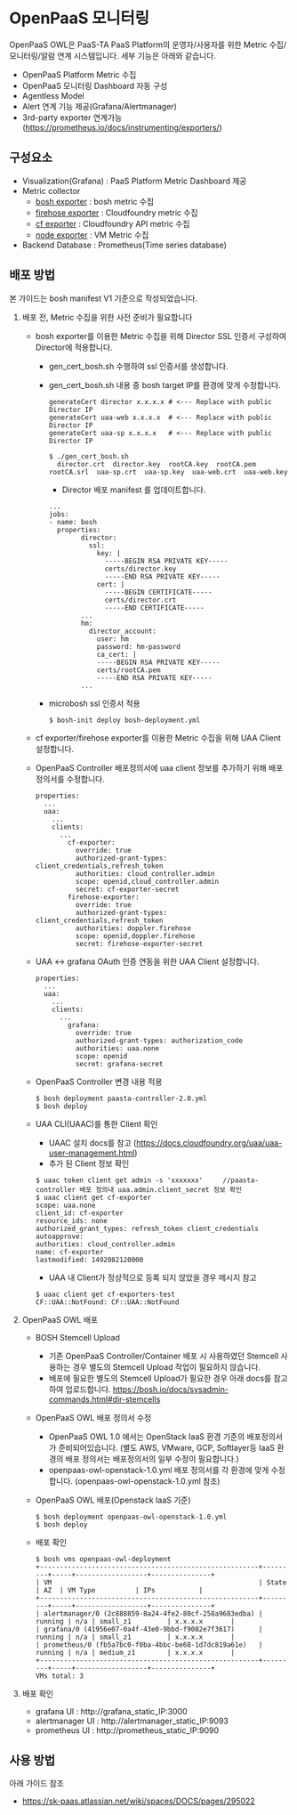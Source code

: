 # OpenPaaS 모니터링
OpenPaaS OWL은 PaaS-TA PaaS Platform의 운영자/사용자를 위한 Metric 수집/모니터링/알람 연계 시스템입니다.
세부 기능은 아래와 같습니다.
* OpenPaaS Platform Metric 수집
* OpenPaaS 모니터링 Dashboard 자동 구성
* Agentless Model
* Alert 연계 기능 제공(Grafana/Alertmanager)
* 3rd-party exporter 연계가능 (https://prometheus.io/docs/instrumenting/exporters/)

## 구성요소
* Visualization(Grafana) : PaaS Platform Metric Dashboard 제공
* Metric collector  
  * [bosh exporter](https://github.com/cloudfoundry-community/bosh_exporter) : bosh metric 수집
  * [firehose exporter](https://github.com/cloudfoundry-community/firehose_exporter) : Cloudfoundry metric 수집
  * [cf exporter](https://github.com/cloudfoundry-community/cf_exporter) : Cloudfoundry API metric 수집
  * [node exporter](https://github.com/prometheus/node_exporter) : VM Metric 수집
* Backend Database : Prometheus(Time series database)


## 배포 방법
본 가이드는 bosh manifest V1 기준으로 작성되었습니다.

1. 배포 전, Metric 수집을 위한 사전 준비가 필요합니다
    * bosh exporter를 이용한 Metric 수집을 위해 Director SSL 인증서 구성하여 Director에 적용합니다.
      * gen_cert_bosh.sh 수행하여 ssl 인증서를 생성합니다.
      * gen_cert_bosh.sh 내용 중 bosh target IP를 환경에 맞게 수정합니다.
        ```
        generateCert director x.x.x.x # <--- Replace with public Director IP
        generateCert uaa-web x.x.x.x  # <--- Replace with public Director IP
        generateCert uaa-sp x.x.x.x   # <--- Replace with public Director IP
        ```
        ```
        $ ./gen_cert_bosh.sh
          director.crt  director.key  rootCA.key  rootCA.pem  rootCA.srl  uaa-sp.crt  uaa-sp.key  uaa-web.crt  uaa-web.key
        ```
        * Director 배포 manifest 를 업데이트합니다.
        
        ```
        ...
        jobs:
        - name: bosh
          properties:
                director:
                  ssl:
                    key: |
                      -----BEGIN RSA PRIVATE KEY-----
                      certs/director.key
                      -----END RSA PRIVATE KEY-----
                    cert: |
                      -----BEGIN CERTIFICATE-----
                      certs/director.crt
                      -----END CERTIFICATE-----
                ...
                hm:
                  director_account:
                    user: hm
                    password: hm-password
                    ca_cert: |
                    -----BEGIN RSA PRIVATE KEY-----
                    certs/rootCA.pem
                    -----END RSA PRIVATE KEY-----
                ...
          ```
      * microbosh ssl 인증서 적용
        ```
        $ bosh-init deploy bosh-deployment.yml
        ```

    * cf exporter/firehose exporter를 이용한 Metric 수집을 위해 UAA Client 설정합니다.
    * OpenPaaS Controller 배포정의서에 uaa client 정보를 추가하기 위해 배포 정의서를 수정합니다.
      ```
      properties:
        ...
        uaa:
          ...
          clients:
            ...
              cf-exporter:
                override: true
                authorized-grant-types: client_credentials,refresh_token
                authorities: cloud_controller.admin
                scope: openid,cloud_controller.admin
                secret: cf-exporter-secret
              firehose-exporter:
                override: true
                authorized-grant-types: client_credentials,refresh_token
                authorities: doppler.firehose
                scope: openid,doppler.firehose
                secret: firehose-exporter-secret
      ```
    * UAA <-> grafana OAuth 인증 연동을 위한 UAA Client 설정합니다.
      ```
      properties:
        ...
        uaa:
          ...
          clients:
            ...
              grafana:
                override: true
                authorized-grant-types: authorization_code
                authorities: uaa.none
                scope: openid
                secret: grafana-secret
      ```
    * OpenPaaS Controller 변경 내용 적용
      ```
      $ bosh deployment paasta-controller-2.0.yml
      $ bosh deploy
      ```
    * UAA CLI(UAAC)를 통한 Client 확인
      * UAAC 설치 docs를 참고 
        (https://docs.cloudfoundry.org/uaa/uaa-user-management.html)
      * 추가 된 Client 정보 확인
      ```
      $ uaac token client get admin -s 'xxxxxxx'     //paasta-controller 배포 정의내 uaa.admin.client_secret 정보 확인
      $ uaac client get cf-exporter
      scope: uaa.none
      client_id: cf-exporter
      resource_ids: none
      authorized_grant_types: refresh_token client_credentials
      autoapprove:
      authorities: cloud_controller.admin
      name: cf-exporter
      lastmodified: 1492082120000
      ```
      * UAA 내 Client가 정상적으로 등록 되지 않았을 경우 메시지 참고
      ```
      $ uaac client get cf-exporters-test
      CF::UAA::NotFound: CF::UAA::NotFound
      ```

2. OpenPaaS OWL 배포
    * BOSH Stemcell Upload
      * 기존 OpenPaaS Controller/Container 배포 시 사용하였던 Stemcell 사용하는 경우 별도의 Stemcell Upload 작업이 필요하지 않습니다. 
      * 배포에 필요한 별도의 Stemcell Upload가 필요한 경우 아래 docs를 참고하여 업로드합니다.
        https://bosh.io/docs/sysadmin-commands.html#dir-stemcells
    * OpenPaaS OWL 배포 정의서 수정
      * OpenPaaS OWL 1.0 에서는 OpenStack IaaS 환경 기준의 배포정의서가 준비되어있습니다.
        (별도 AWS, VMware, GCP, Softlayer등 IaaS 환경의 배포 정의서는 배포정의서의 일부 수정이 필요합니다.) 
      * openpaas-owl-openstack-1.0.yml 배포 정의서를 각 환경에 맞게 수정합니다.
        (openpaas-owl-openstack-1.0.yml 참조)

    * OpenPaaS OWL 배포(Openstack IaaS 기준)
      ```
      $ bosh deployment openpaas-owl-openstack-1.0.yml
      $ bosh deploy
      ```
    * 배포 확인
      ```
      $ bosh vms openpaas-owl-deployment
      +-------------------------------------------------------+---------+-----+------------------+---------------+
      | VM                                                    | State   | AZ  | VM Type          | IPs           |
      +-------------------------------------------------------+---------+-----+------------------+---------------+
      | alertmanager/0 (2c888859-8a24-4fe2-80cf-258a9683edba) | running | n/a | small_z1         | x.x.x.x       |
      | grafana/0 (41956e07-0a4f-43e0-9bbd-f9082e7f3617)      | running | n/a | small_z1         | x.x.x.x       |
      | prometheus/0 (fb5a7bc0-f0ba-4bbc-be68-1d7dc819a61e)   | running | n/a | medium_z1        | x.x.x.x       |
      +-------------------------------------------------------+---------+-----+------------------+---------------+
      VMs total: 3
      ```
3. 배포 확인 
    * grafana UI : http://grafana_static_IP:3000
    * alertmanager UI : http://alertmanager_static_IP:9093
    * prometheus UI : http://prometheus_static_IP:9090
    
## 사용 방법
아래 가이드 참조 
  * https://sk-paas.atlassian.net/wiki/spaces/DOCS/pages/295022
